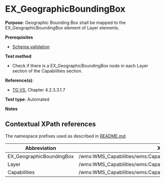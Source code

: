 #  EX_GeographicBoundingBox

**Purpose**: Geographic Bounding Box shall be mapped to the EX_GeographicBoundingBox element of Layer elements.

**Prerequisites**

* [Schema validation](http://inspire.ec.europa.eu/id/ats/view-service/3.11/iso-19128/schema-validation)

**Test method**

* Check if there is a EX_GeographicBoundingBox node in each Layer section of the Capabilities section.

**Reference(s)**:

* [TG VS](http://inspire.ec.europa.eu/id/ats/view-service/3.11/iso-19128/README#ref_TG_VS), Chapter 4.2.3.3.1.7

**Test type**: Automated

**Notes**

## Contextual XPath references

The namespace prefixes used as described in [README.md](http://inspire.ec.europa.eu/id/ats/view-service/3.11/iso-19128/README#namespaces).

Abbreviation                                               |  XPath expression
---------------------------------------------------------- | -------------------------------------------------------------------------
EX_GeographicBoundingBox <a name="EX_GeographicBoundingBox"></a> | /wms:WMS_Capabilities/wms:Capability/wms:Layer/wms:EX_GeographicBoundingBox
Layer <a name="Layer"></a> | /wms:WMS_Capabilities/wms:Capability/wms:Layer
Capabilities <a name="Capabilities"></a> | /wms:WMS_Capabilities/wms:Capability
